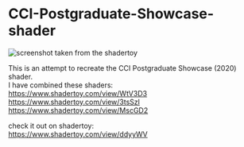 # CCI-Postgraduate-Showcase-shader
![screenshot taken from the shadertoy](../img.png)

This is an attempt to recreate the CCI Postgraduate Showcase (2020) shader.  
I have combined these shaders:    
https://www.shadertoy.com/view/WtV3D3   
https://www.shadertoy.com/view/3tsSzl  
https://www.shadertoy.com/view/MscGD2  

check it out on shadertoy:   
https://www.shadertoy.com/view/ddyyWV

